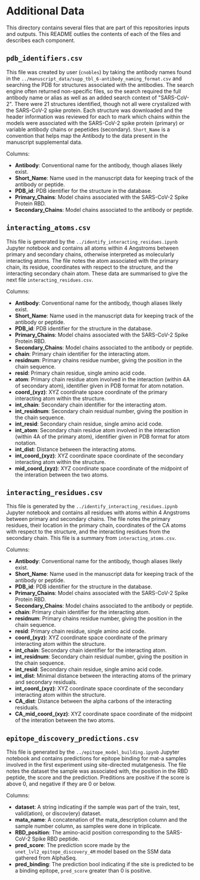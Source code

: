 # Additional Data

This directory contains several files that are part of this repositories inputs and outputs. This README outlies the contents of each of the files and describes each component.

## `pdb_identifiers.csv`
This file was created by user (`cnobles`) by taking the antibody names found in the `../manuscript_data/supp_tbl_6-antibody_naming_format.csv` and searching the PDB for structures associated with the antibodies. The search engine often returned non-specific files, so the search required the full antibody name or alias as well as an added search context of "SARS-CoV-2". There were 21 structures identified, though not all were crystalized with the SARS-CoV-2 spike protein. Each structure was downloaded and the header information was reviewed for each to mark which chains within the models were associated with the SARS-CoV-2 spike protein (primary) or variable antibody chains or pepetides (secondary). `Short_Name` is a convention that helps map the Antibody to the data present in the manuscript supplemental data.

Columns:
* **Antibody**: Conventional name for the antibody, though aliases likely exist.
* **Short_Name**: Name used in the manuscript data for keeping track of the antibody or peptide.
* **PDB_id**: PDB identifier for the structure in the database.
* **Primary_Chains**: Model chains associated with the SARS-CoV-2 Spike Protein RBD.
* **Secondary_Chains**: Model chains associated to the antibody or peptide.

## `interacting_atoms.csv`
This file is generated by the `../identify_interacting_residues.ipynb` Jupyter notebook and contains all atoms within 4 Angstroms between primary and secondary chains, otherwise interpreted as molecularly interacting atoms. The file notes the atom associated with the primary chain, its residue, coordinates with respect to the structure, and the interacting secondary chain atom. These data are summarised to give the next file `interacting_residues.csv`.

Columns:
* **Antibody**: Conventional name for the antibody, though aliases likely exist.
* **Short_Name**: Name used in the manuscript data for keeping track of the antibody or peptide.
* **PDB_id**: PDB identifier for the structure in the database.
* **Primary_Chains**: Model chains associated with the SARS-CoV-2 Spike Protein RBD.
* **Secondary_Chains**: Model chains associated to the antibody or peptide.
* **chain**: Primary chain identifier for the interacting atom.
* **residnum**: Primary chains residue number, giving the position in the chain sequence.
* **resid**: Primary chain residue, single amino acid code.
* **atom**: Primary chain residue atom involved in the interaction (within 4A of secondary atom), identifier given in PDB format for atom notation.
* **coord_(xyz)**: XYZ coordinate space coordinate of the primary interacting atom within the structure.
* **int_chain**: Secondary chain identifier for the interacting atom.
* **int_residnum**: Secondary chain residual number, giving the position in the chain sequence.
* **int_resid**: Secondary chain residue, single amino acid code.
* **int_atom**: Secondary chain residue atom involved in the interaction (within 4A of the primary atom), identifier given in PDB format for atom notation.
* **int_dist**: Distance between the interacting atoms.
* **int_coord_(xyz)**: XYZ coordinate space coordinate of the secondary interacting atom within the structure.
* **mid_coord_(xyz)**: XYZ coordinate space coordinate of the midpoint of the interation between the two atoms.

## `interacting_residues.csv`
This file is generated by the `../identify_interacting_residues.ipynb` Jupyter notebook and contains all residues with atoms within 4 Angstroms between primary and secondary chains. The file notes the primary residues, their location in the primary chain, coordinates of the CA atoms with respect to the structure, and the interacting residues from the secondary chain. This file is a summary from `interacting_atoms.csv`.

Columns:
* **Antibody**: Conventional name for the antibody, though aliases likely exist.
* **Short_Name**: Name used in the manuscript data for keeping track of the antibody or peptide.
* **PDB_id**: PDB identifier for the structure in the database.
* **Primary_Chains**: Model chains associated with the SARS-CoV-2 Spike Protein RBD.
* **Secondary_Chains**: Model chains associated to the antibody or peptide.
* **chain**: Primary chain identifier for the interacting atom.
* **residnum**: Primary chains residue number, giving the position in the chain sequence.
* **resid**: Primary chain residue, single amino acid code.
* **coord_(xyz)**: XYZ coordinate space coordinate of the primary interacting atom within the structure.
* **int_chain**: Secondary chain identifier for the interacting atom.
* **int_residnum**: Secondary chain residual number, giving the position in the chain sequence.
* **int_resid**: Secondary chain residue, single amino acid code.
* **int_dist**: Minimal distance between the interacting atoms of the primary and secondary residuals.
* **int_coord_(xyz)**: XYZ coordinate space coordinate of the secondary interacting atom within the structure.
* **CA_dist**: Distance between the alpha carbons of the interacting residuals.
* **CA_mid_coord_(xyz)**: XYZ coordinate space coordinate of the midpoint of the interation between the two atoms.

## `epitope_discovery_predictions.csv`
This file is generated by the `../epitope_model_building.ipynb` Jupyter notebook and contains predictions for epitope binding for mat-a samples involved in the first experiment using site-directed mutatgenesis. The file notes the dataset the sample was associated with, the position in the RBD peptide, the score and the prediction. Preditions are positive if the score is above 0, and negative if they are 0 or below.

Columns:
* **dataset**: A string indicating if the sample was part of the train, test, valid(ation), or discov(ery) dataset.
* **mata_name**: A concatenation of the mata_description column and the sample number column, as samples were done in triplicate.
* **RBD_position**: The amino-acid position corresponding to the SARS-CoV-2 Spike RBD peptide.
* **pred_score**: The prediction score made by the `unet_lvl2_epitope_discovery_4M` model based on the SSM data gathered from AlphaSeq.
* **pred_binding**: The prediction bool indicating if the site is predicted to be a binding epitope, `pred_score` greater than 0 is positive.
